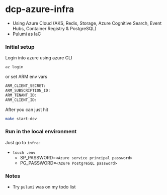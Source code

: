 # dcp-azure-infra
* Using Azure Cloud (AKS, Redis, Storage, Azure Cognitive Search, Event Hubs, Container Registry & PostgreSQL)
* Pulumi as IaC

### Initial setup
Login into azure using azure CLI
```bash
az login
```

or set ARM env vars
```bash
ARM_CLIENT_SECRET: 
ARM_SUBSCRIPTION_ID: 
ARM_TENANT_ID: 
ARM_CLIENT_ID: 
```

After you can just hit
```bash
make start-dev
```

### Run in the local environment
Just go to `infra`:
* `touch .env`
  * SP_PASSWORD=`<Azure service principal password>`
  * PG_PASSWORD=`<Azure PostgreSQL password>`

### Notes
* Try `pulumi` was on my todo list
